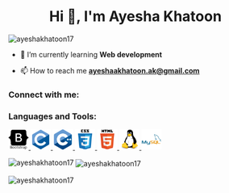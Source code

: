 
<h1 align="center">Hi 👋, I'm Ayesha Khatoon</h1>
<p align="left"> <img src="https://komarev.com/ghpvc/?username=ayeshakhatoon17&label=Profile%20views&color=0e75b6&style=flat" alt="ayeshakhatoon17" /> </p>

- 🌱 I’m currently learning **Web development**

- 📫 How to reach me **ayeshaakhatoon.ak@gmail.com**

<h3 align="left">Connect with me:</h3>
<p align="left">
</p>

<h3 align="left">Languages and Tools:</h3>
<p align="left"> <a href="https://getbootstrap.com" target="_blank" rel="noreferrer"> <img src="https://raw.githubusercontent.com/devicons/devicon/master/icons/bootstrap/bootstrap-plain-wordmark.svg" alt="bootstrap" width="40" height="40"/> </a> <a href="https://www.cprogramming.com/" target="_blank" rel="noreferrer"> <img src="https://raw.githubusercontent.com/devicons/devicon/master/icons/c/c-original.svg" alt="c" width="40" height="40"/> </a> <a href="https://www.w3schools.com/cpp/" target="_blank" rel="noreferrer"> <img src="https://raw.githubusercontent.com/devicons/devicon/master/icons/cplusplus/cplusplus-original.svg" alt="cplusplus" width="40" height="40"/> </a> <a href="https://www.w3schools.com/css/" target="_blank" rel="noreferrer"> <img src="https://raw.githubusercontent.com/devicons/devicon/master/icons/css3/css3-original-wordmark.svg" alt="css3" width="40" height="40"/> </a> <a href="https://www.w3.org/html/" target="_blank" rel="noreferrer"> <img src="https://raw.githubusercontent.com/devicons/devicon/master/icons/html5/html5-original-wordmark.svg" alt="html5" width="40" height="40"/> </a> <a href="https://www.linux.org/" target="_blank" rel="noreferrer"> <img src="https://raw.githubusercontent.com/devicons/devicon/master/icons/linux/linux-original.svg" alt="linux" width="40" height="40"/> </a> <a href="https://www.mysql.com/" target="_blank" rel="noreferrer"> <img src="https://raw.githubusercontent.com/devicons/devicon/master/icons/mysql/mysql-original-wordmark.svg" alt="mysql" width="40" height="40"/> </a> </p>

<p><img align="left" src="https://github-readme-stats.vercel.app/api/top-langs?username=ayeshakhatoon17&show_icons=true&locale=en&layout=compact" alt="ayeshakhatoon17" /></p>

<p>&nbsp;<img align="center" src="https://github-readme-stats.vercel.app/api?username=ayeshakhatoon17&show_icons=true&locale=en" alt="ayeshakhatoon17" /></p>

<p><img align="center" src="https://github-readme-streak-stats.herokuapp.com/?user=ayeshakhatoon17&" alt="ayeshakhatoon17" /></p>
